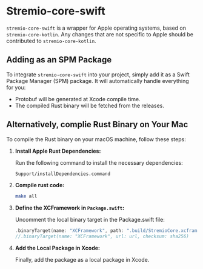 # Stremio-core-swift

`stremio-core-swift` is a wrapper for Apple operating systems, based on `stremio-core-kotlin`. Any changes that are not specific to Apple should be contributed to `stremio-core-kotlin`.

## Adding as an SPM Package

To integrate `stremio-core-swift` into your project, simply add it as a Swift Package Manager (SPM) package. It will automatically handle everything for you:

- Protobuf will be generated at Xcode compile time.
- The compiled Rust binary will be fetched from the releases.

## Alternatively, complie Rust Binary on Your Mac

To compile the Rust binary on your macOS machine, follow these steps:

1. **Install Apple Rust Dependencies:**

   Run the following command to install the necessary dependencies:

   ```zsh
   Support/installDependencies.command
   ```

2. **Compile rust code:**
   ```zsh
   make all
   ```


3. **Define the XCFramework in `Package.swift`:**

   Uncomment the local binary target in the Package.swift file:

   ```swift
   .binaryTarget(name: "XCFramework", path: ".build/StremioCore.xcframework")
   //.binaryTarget(name: "XCFramework", url: url, checksum: sha256)
   ```

4. **Add the Local Package in Xcode:**

   Finally, add the package as a local package in Xcode.
